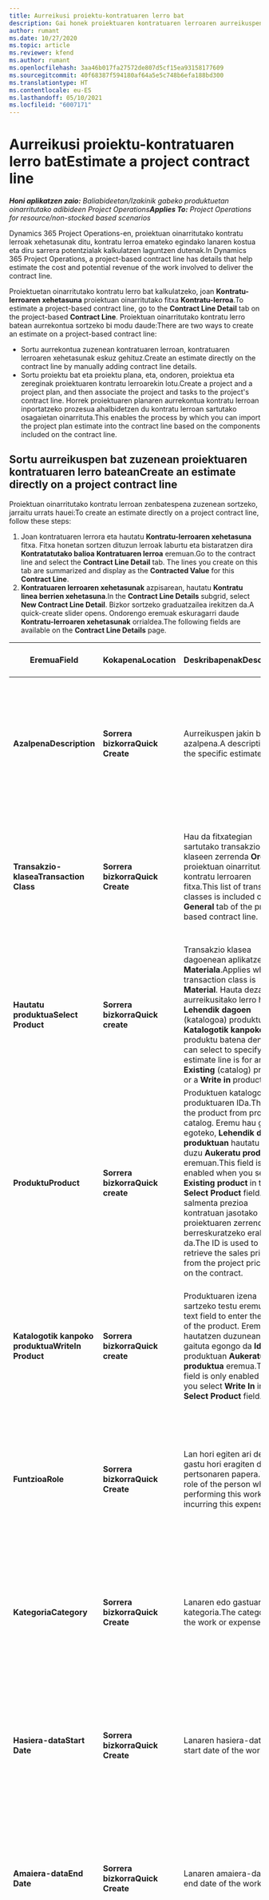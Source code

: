 ```yaml
---
title: Aurreikusi proiektu-kontratuaren lerro bat
description: Gai honek proiektuaren kontratuaren lerroaren aurreikuspenei buruzko informazioa ematen du.
author: rumant
ms.date: 10/27/2020
ms.topic: article
ms.reviewer: kfend
ms.author: rumant
ms.openlocfilehash: 3aa46b017fa27572de807d5cf15ea93158177609
ms.sourcegitcommit: 40f68387f594180af64a5e5c748b6efa188bd300
ms.translationtype: HT
ms.contentlocale: eu-ES
ms.lasthandoff: 05/10/2021
ms.locfileid: "6007171"
---
```

# <a name="estimate-a-project-contract-line"></a><span data-ttu-id="9e397-103">Aurreikusi proiektu-kontratuaren lerro bat</span><span class="sxs-lookup"><span data-stu-id="9e397-103">Estimate a project contract line</span></span>

<span data-ttu-id="9e397-104">_**Honi aplikatzen zaio:** Baliabideetan/Izakinik gabeko produktuetan oinarritutako adibideen Project Operations_</span><span class="sxs-lookup"><span data-stu-id="9e397-104">_**Applies To:** Project Operations for resource/non-stocked based scenarios_</span></span> 

<span data-ttu-id="9e397-105">Dynamics 365 Project Operations-en, proiektuan oinarritutako kontratu lerroak xehetasunak ditu, kontratu lerroa emateko egindako lanaren kostua eta diru sarrera potentzialak kalkulatzen laguntzen dutenak.</span><span class="sxs-lookup"><span data-stu-id="9e397-105">In Dynamics 365 Project Operations, a project-based contract line has details that help estimate the cost and potential revenue of the work involved to deliver the contract line.</span></span>

<span data-ttu-id="9e397-106">Proiektuetan oinarritutako kontratu lerro bat kalkulatzeko, joan **Kontratu-lerroaren xehetasuna** proiektuan oinarritutako fitxa **Kontratu-lerroa**.</span><span class="sxs-lookup"><span data-stu-id="9e397-106">To estimate a project-based contract line, go to the **Contract Line Detail** tab on the project-based **Contract Line**.</span></span>  <span data-ttu-id="9e397-107">Proiektuan oinarritutako kontratu lerro batean aurrekontua sortzeko bi modu daude:</span><span class="sxs-lookup"><span data-stu-id="9e397-107">There are two ways to create an estimate on a project-based contract line:</span></span>

   - <span data-ttu-id="9e397-108">Sortu aurrekontua zuzenean kontratuaren lerroan, kontratuaren lerroaren xehetasunak eskuz gehituz.</span><span class="sxs-lookup"><span data-stu-id="9e397-108">Create an estimate directly on the contract line by manually adding contract line details.</span></span>
   - <span data-ttu-id="9e397-109">Sortu proiektu bat eta proiektu plana, eta, ondoren, proiektua eta zereginak proiektuaren kontratu lerroarekin lotu.</span><span class="sxs-lookup"><span data-stu-id="9e397-109">Create a project and a project plan, and then associate the project and tasks to the project's contract line.</span></span> <span data-ttu-id="9e397-110">Horrek proiektuaren planaren aurrekontua kontratu lerroan inportatzeko prozesua ahalbidetzen du kontratu lerroan sartutako osagaietan oinarrituta.</span><span class="sxs-lookup"><span data-stu-id="9e397-110">This enables the process by which you can import the project plan estimate into the contract line based on the components included on the contract line.</span></span>

## <a name="create-an-estimate-directly-on-a-project-contract-line"></a><span data-ttu-id="9e397-111">Sortu aurreikuspen bat zuzenean proiektuaren kontratuaren lerro batean</span><span class="sxs-lookup"><span data-stu-id="9e397-111">Create an estimate directly on a project contract line</span></span>

<span data-ttu-id="9e397-112">Proiektuan oinarritutako kontratu lerroan zenbatespena zuzenean sortzeko, jarraitu urrats hauei:</span><span class="sxs-lookup"><span data-stu-id="9e397-112">To create an estimate directly on a project contract line, follow these steps:</span></span>

1. <span data-ttu-id="9e397-113">Joan kontratuaren lerrora eta hautatu **Kontratu-lerroaren xehetasuna** fitxa. Fitxa honetan sortzen dituzun lerroak laburtu eta bistaratzen dira **Kontratatutako balioa** **Kontratuaren lerroa** eremuan.</span><span class="sxs-lookup"><span data-stu-id="9e397-113">Go to the contract line and select the **Contract Line Detail** tab. The lines you create on this tab are summarized and display as the **Contracted Value** for this **Contract Line**.</span></span> 
2. <span data-ttu-id="9e397-114">**Kontratuaren lerroaren xehetasunak** azpisarean, hautatu **Kontratu linea berrien xehetasuna**.</span><span class="sxs-lookup"><span data-stu-id="9e397-114">In the **Contract Line Details** subgrid, select **New Contract Line Detail**.</span></span> <span data-ttu-id="9e397-115">Bizkor sortzeko graduatzailea irekitzen da.</span><span class="sxs-lookup"><span data-stu-id="9e397-115">A quick-create slider opens.</span></span> <span data-ttu-id="9e397-116">Ondorengo eremuak eskuragarri daude **Kontratu-lerroaren xehetasunak** orrialdea.</span><span class="sxs-lookup"><span data-stu-id="9e397-116">The following fields are available on the **Contract Line Details** page.</span></span>

| <span data-ttu-id="9e397-117">Eremua</span><span class="sxs-lookup"><span data-stu-id="9e397-117">Field</span></span> | <span data-ttu-id="9e397-118">Kokapena</span><span class="sxs-lookup"><span data-stu-id="9e397-118">Location</span></span> | <span data-ttu-id="9e397-119">Deskribapenak</span><span class="sxs-lookup"><span data-stu-id="9e397-119">Description</span></span> | <span data-ttu-id="9e397-120">Downstream eragina</span><span class="sxs-lookup"><span data-stu-id="9e397-120">Downstream impact</span></span> |
| --- | --- | --- | --- |
| <span data-ttu-id="9e397-121">**Azalpena**</span><span class="sxs-lookup"><span data-stu-id="9e397-121">**Description**</span></span> | <span data-ttu-id="9e397-122">**Sorrera bizkorra**</span><span class="sxs-lookup"><span data-stu-id="9e397-122">**Quick Create**</span></span> | <span data-ttu-id="9e397-123">Aurreikuspen jakin baten azalpena.</span><span class="sxs-lookup"><span data-stu-id="9e397-123">A description of the specific estimate.</span></span> | <span data-ttu-id="9e397-124">Balio horrek lehenetsitako lotura duen kontratuaren lerroaren xehetasunak lehenetsitakoak dira automatikoki sortzen diren kostuak.</span><span class="sxs-lookup"><span data-stu-id="9e397-124">This value defaults to the related contract line detail for cost that is automatically created.</span></span> |
| <span data-ttu-id="9e397-125">**Transakzio-klasea**</span><span class="sxs-lookup"><span data-stu-id="9e397-125">**Transaction Class**</span></span> | <span data-ttu-id="9e397-126">**Sorrera bizkorra**</span><span class="sxs-lookup"><span data-stu-id="9e397-126">**Quick Create**</span></span> | <span data-ttu-id="9e397-127">Hau da fitxategian sartutako transakzio klaseen zerrenda **Orokorra** proiektuan oinarritutako kontratu lerroaren fitxa.</span><span class="sxs-lookup"><span data-stu-id="9e397-127">This list of transaction classes is included on the **General** tab of the project-based contract line.</span></span> | <span data-ttu-id="9e397-128">Balio horrek lehenetsitako lotura duen kontratuaren lerroaren xehetasunak lehenetsitakoak dira automatikoki sortzen diren kostuak.</span><span class="sxs-lookup"><span data-stu-id="9e397-128">This value defaults to the related contract line detail for cost that is automatically created.</span></span> |
| <span data-ttu-id="9e397-129">**Hautatu produktua**</span><span class="sxs-lookup"><span data-stu-id="9e397-129">**Select Product**</span></span> | <span data-ttu-id="9e397-130">**Sorrera bizkorra**</span><span class="sxs-lookup"><span data-stu-id="9e397-130">**Quick create**</span></span> | <span data-ttu-id="9e397-131">Transakzio klasea dagoenean aplikatzen da **Materiala**.</span><span class="sxs-lookup"><span data-stu-id="9e397-131">Applies when the transaction class is **Material**.</span></span> <span data-ttu-id="9e397-132">Hauta dezakezu aurreikusitako lerro hau **Lehendik dagoen** (katalogoa) produktu edo **Katalogotik kanpoko** produktu batena den.</span><span class="sxs-lookup"><span data-stu-id="9e397-132">You can select to specify this estimate line is for an **Existing** (catalog) product or a **Write in** product.</span></span> | <span data-ttu-id="9e397-133">Balio horrek lehenetsitako lotura duen kontratuaren lerroaren xehetasunak lehenetsitakoak dira automatikoki sortzen diren kostuak.</span><span class="sxs-lookup"><span data-stu-id="9e397-133">This value defaults to the related contract line detail for cost that is automatically created.</span></span> |
| <span data-ttu-id="9e397-134">**Produktu**</span><span class="sxs-lookup"><span data-stu-id="9e397-134">**Product**</span></span> | <span data-ttu-id="9e397-135">**Sorrera bizkorra**</span><span class="sxs-lookup"><span data-stu-id="9e397-135">**Quick create**</span></span> | <span data-ttu-id="9e397-136">Produktuen katalogoko produktuaren IDa.</span><span class="sxs-lookup"><span data-stu-id="9e397-136">The ID of the product from product catalog.</span></span> <span data-ttu-id="9e397-137">Eremu hau gaituta egoteko, **Lehendik dagoen produktuan** hautatu behar duzu **Aukeratu produktua** eremuan.</span><span class="sxs-lookup"><span data-stu-id="9e397-137">This field is only enabled when you select **Existing product** in the **Select Product** field.</span></span> <span data-ttu-id="9e397-138">IDa salmenta prezioa kontratuan jasotako proiektuaren zerrendatik berreskuratzeko erabiltzen da.</span><span class="sxs-lookup"><span data-stu-id="9e397-138">The ID is used to retrieve the sales price from the project price list on the contract.</span></span> | <span data-ttu-id="9e397-139">Balio horrek lehenetsitako lotura duen kontratuaren lerroaren xehetasunak lehenetsitakoak dira automatikoki sortzen diren kostuak.</span><span class="sxs-lookup"><span data-stu-id="9e397-139">This value defaults to the related contract line detail for cost that is automatically created.</span></span> |
| <span data-ttu-id="9e397-140">**Katalogotik kanpoko produktua**</span><span class="sxs-lookup"><span data-stu-id="9e397-140">**WriteIn Product**</span></span> | <span data-ttu-id="9e397-141">**Sorrera bizkorra**</span><span class="sxs-lookup"><span data-stu-id="9e397-141">**Quick create**</span></span> | <span data-ttu-id="9e397-142">Produktuaren izena sartzeko testu eremua.</span><span class="sxs-lookup"><span data-stu-id="9e397-142">A text field to enter the name of the product.</span></span> <span data-ttu-id="9e397-143">Eremu hau hautatzen duzunean gaituta egongo da **Idatzi** produktuan **Aukeratu produktua** eremua.</span><span class="sxs-lookup"><span data-stu-id="9e397-143">This field is only enabled when you select **Write In** in the **Select Product** field.</span></span>| <span data-ttu-id="9e397-144">Balio horrek lehenetsitako lotura duen kontratuaren lerroaren xehetasunak lehenetsitakoak dira automatikoki sortzen diren kostuak.</span><span class="sxs-lookup"><span data-stu-id="9e397-144">This value defaults to the related contract line detail for cost that is automatically created.</span></span> |
| <span data-ttu-id="9e397-145">**Funtzioa**</span><span class="sxs-lookup"><span data-stu-id="9e397-145">**Role**</span></span> | <span data-ttu-id="9e397-146">**Sorrera bizkorra**</span><span class="sxs-lookup"><span data-stu-id="9e397-146">**Quick Create**</span></span> | <span data-ttu-id="9e397-147">Lan hori egiten ari den edo gastu hori eragiten duen pertsonaren papera.</span><span class="sxs-lookup"><span data-stu-id="9e397-147">The role of the person who is performing this work or incurring this expense.</span></span> | <span data-ttu-id="9e397-148">Balio horrek lehenetsitako lotura duen kontratuaren lerroaren xehetasunak lehenetsitakoak dira automatikoki sortzen diren kostuak.</span><span class="sxs-lookup"><span data-stu-id="9e397-148">This value defaults to the related contract line detail for cost that is automatically created.</span></span>|
| <span data-ttu-id="9e397-149">**Kategoria**</span><span class="sxs-lookup"><span data-stu-id="9e397-149">**Category**</span></span> | <span data-ttu-id="9e397-150">**Sorrera bizkorra**</span><span class="sxs-lookup"><span data-stu-id="9e397-150">**Quick Create**</span></span> | <span data-ttu-id="9e397-151">Lanaren edo gastuaren kategoria.</span><span class="sxs-lookup"><span data-stu-id="9e397-151">The category of the work or expense.</span></span> | <span data-ttu-id="9e397-152">Balio horrek lehenetsitako lotura duen kontratuaren lerroaren xehetasunak lehenetsitakoak dira automatikoki sortzen diren kostuak.</span><span class="sxs-lookup"><span data-stu-id="9e397-152">This value defaults to the related contract line detail for cost that is automatically created.</span></span>|
| <span data-ttu-id="9e397-153">**Hasiera-data**</span><span class="sxs-lookup"><span data-stu-id="9e397-153">**Start Date**</span></span> | <span data-ttu-id="9e397-154">**Sorrera bizkorra**</span><span class="sxs-lookup"><span data-stu-id="9e397-154">**Quick Create**</span></span> | <span data-ttu-id="9e397-155">Lanaren hasiera-data.</span><span class="sxs-lookup"><span data-stu-id="9e397-155">The start date of the work.</span></span> | <span data-ttu-id="9e397-156">Balio horrek lehenetsitako lotura duen kontratuaren lerroaren xehetasunak lehenetsitakoak dira automatikoki sortzen diren kostuak.</span><span class="sxs-lookup"><span data-stu-id="9e397-156">This value defaults to the related contract line detail for cost that is automatically created.</span></span> |
| <span data-ttu-id="9e397-157">**Amaiera-data**</span><span class="sxs-lookup"><span data-stu-id="9e397-157">**End Date**</span></span> | <span data-ttu-id="9e397-158">**Sorrera bizkorra**</span><span class="sxs-lookup"><span data-stu-id="9e397-158">**Quick Create**</span></span> | <span data-ttu-id="9e397-159">Lanaren amaiera-data.</span><span class="sxs-lookup"><span data-stu-id="9e397-159">The end date of the work.</span></span> | <span data-ttu-id="9e397-160">Balio horrek lehenetsitako lotura duen kontratuaren lerroaren xehetasunak lehenetsitakoak dira automatikoki sortzen diren kostuak.</span><span class="sxs-lookup"><span data-stu-id="9e397-160">This value defaults to the related contract line detail for cost that is automatically created.</span></span> |
| <span data-ttu-id="9e397-161">**Baliabideen enpresa**</span><span class="sxs-lookup"><span data-stu-id="9e397-161">**Resourcing Company**</span></span> | <span data-ttu-id="9e397-162">**Sorrera bizkorra**</span><span class="sxs-lookup"><span data-stu-id="9e397-162">**Quick Create**</span></span> | <span data-ttu-id="9e397-163">Kostu hori suposatzen duen eta bertan lan egiteko baliabidea eskaintzen duen baliabideen enpresa edo legezko unitatea.</span><span class="sxs-lookup"><span data-stu-id="9e397-163">The resourcing company or legal entity that incurs this cost and provides the resource to work on it.</span></span> | <span data-ttu-id="9e397-164">Balio horrek lehenetsitako lotura duen kontratuaren lerroaren xehetasunak lehenetsitakoak dira automatikoki sortzen diren kostuak eta kostuaren prezioan erabiltzen da.</span><span class="sxs-lookup"><span data-stu-id="9e397-164">This value defaults to the related contract line detail for cost that is automatically created and is used in cost price retrieval.</span></span> |
| <span data-ttu-id="9e397-165">**Baliabide-unitatea**</span><span class="sxs-lookup"><span data-stu-id="9e397-165">**Resourcing Unit**</span></span> | <span data-ttu-id="9e397-166">**Sorrera bizkorra**</span><span class="sxs-lookup"><span data-stu-id="9e397-166">**Quick Create**</span></span> | <span data-ttu-id="9e397-167">Kostu hori suposatzen duen eta bertan lan egiteko baliabidea eskaintzen duen baliabideen unitatea.</span><span class="sxs-lookup"><span data-stu-id="9e397-167">The resourcing unit that incurs this cost and provides the resource to work on it.</span></span> | <span data-ttu-id="9e397-168">Balio horrek lehenetsitako lotura duen kontratuaren lerroaren xehetasunak lehenetsitakoak dira automatikoki sortzen diren kostuak eta kostuaren prezioan erabiltzen da.</span><span class="sxs-lookup"><span data-stu-id="9e397-168">This value defaults to the related contract line detail for cost that is automatically created and is used in cost price retrieval.</span></span> |
| <span data-ttu-id="9e397-169">**Unitate-antolaketa**</span><span class="sxs-lookup"><span data-stu-id="9e397-169">**Unit schedule**</span></span> | <span data-ttu-id="9e397-170">**Sorrera bizkorra**</span><span class="sxs-lookup"><span data-stu-id="9e397-170">**Quick create**</span></span> | <span data-ttu-id="9e397-171">Lanaren, produktuaren edo gastuaren unitate taldea.</span><span class="sxs-lookup"><span data-stu-id="9e397-171">The unit group of the work, product, or expense.</span></span> <span data-ttu-id="9e397-172">Unitateak unitateen ordutegiari edo unitate talde bati dagozkie.</span><span class="sxs-lookup"><span data-stu-id="9e397-172">Units belong to a unit schedule or a group of units.</span></span> <span data-ttu-id="9e397-173">Adibidez, *miliak* eta *kilometroak (km)* distantzia deskribatzen duten unitate multzo bateko kide diren unitateak dira.</span><span class="sxs-lookup"><span data-stu-id="9e397-173">For example, *miles* and *kilometers (kms)* are units that belong to a group of units that describe distance.</span></span> | <span data-ttu-id="9e397-174">Balio horrek lehenetsitako lotura duen kontratuaren lerroaren xehetasunak lehenetsitakoak dira automatikoki sortzen diren kostuak.</span><span class="sxs-lookup"><span data-stu-id="9e397-174">This value defaults to the related contract line detail for cost that is automatically created.</span></span> |
| <span data-ttu-id="9e397-175">**Unitatea**</span><span class="sxs-lookup"><span data-stu-id="9e397-175">**Unit**</span></span> | <span data-ttu-id="9e397-176">**Sorrera bizkorra**</span><span class="sxs-lookup"><span data-stu-id="9e397-176">**Quick Create**</span></span> | <span data-ttu-id="9e397-177">Lanaren, produktuaren edo gastuaren unitatea.</span><span class="sxs-lookup"><span data-stu-id="9e397-177">The unit of work, product, or expense.</span></span> | <span data-ttu-id="9e397-178">Balio horrek lehenetsitako lotura duen kontratuaren lerroaren xehetasunak lehenetsitakoak dira automatikoki sortzen diren kostuak.</span><span class="sxs-lookup"><span data-stu-id="9e397-178">This value defaults to the related contract line detail for cost that is automatically created.</span></span> |
| <span data-ttu-id="9e397-179">**Kantitatea**</span><span class="sxs-lookup"><span data-stu-id="9e397-179">**Quantity**</span></span> | <span data-ttu-id="9e397-180">**Sorrera bizkorra**</span><span class="sxs-lookup"><span data-stu-id="9e397-180">**Quick Create**</span></span> | <span data-ttu-id="9e397-181">Lanaren, produktuaren edo gastuaren zenbatekoa.</span><span class="sxs-lookup"><span data-stu-id="9e397-181">The quantity of work, product, or expense.</span></span> | <span data-ttu-id="9e397-182">Balio horrek lehenetsitako lotura duen kontratuaren lerroaren xehetasunak lehenetsitakoak dira automatikoki sortzen diren kostuak.</span><span class="sxs-lookup"><span data-stu-id="9e397-182">This value defaults to the related contract line detail for cost that is automatically created.</span></span> |
| <span data-ttu-id="9e397-183">**Unitate-prezioa**</span><span class="sxs-lookup"><span data-stu-id="9e397-183">**Unit price**</span></span> | <span data-ttu-id="9e397-184">**Sorrera bizkorra**</span><span class="sxs-lookup"><span data-stu-id="9e397-184">**Quick Create**</span></span> | <span data-ttu-id="9e397-185">Lana burutzen duen rolaren faktura-tasa, produktuaren unitateko prezioa edo produktuaren edo gastu-kategoriaren salmenta-prezioa.</span><span class="sxs-lookup"><span data-stu-id="9e397-185">The bill rate of the role that is performing the work, the unit price of the product, or the sales price of the product or expense category.</span></span> <span data-ttu-id="9e397-186">Lehenetsitakoa da **Denbora** hasierako datarako eraginkorra den proiektuaren prezioen zerrendako rol prezioen lerroan prezioen dimentsio balioen konbinazioan oinarrituta.</span><span class="sxs-lookup"><span data-stu-id="9e397-186">The default for **Time** is based on the combination of pricing dimension values on the role price line of the project price list that is effective for the start date.</span></span> <span data-ttu-id="9e397-187">**Gastuak** eremu lehenetsiari dagokienez, eremu honen lehenetsia hasierako datarako eraginkorra den proiektuaren prezioen zerrendako transakzioen kategoriako prezioaren konfiguraziokoa da.</span><span class="sxs-lookup"><span data-stu-id="9e397-187">For **Expenses**, the default for this field is from the price setup for the transaction category in the project price list that is effective for the start date.</span></span> <span data-ttu-id="9e397-188">Transakzio-kategoriaren prezio-metodoa **unitateko prezioa** ez bada, ez dago lehenespenik eta eremu hau hutsik geratuko da.</span><span class="sxs-lookup"><span data-stu-id="9e397-188">If the pricing method for the transaction category is not **price-per-unit**, there is no default, and this field is left blank.</span></span> <span data-ttu-id="9e397-189">Produktuetarako, eremu honen lehenetsia **Prezioen zerrendako elementua** hasiera datarako eraginkorra den proiektuaren prezioen zerrendan.</span><span class="sxs-lookup"><span data-stu-id="9e397-189">For products, this field's default is based on the **Price list item**  line in the project price list that is effective for the start date.</span></span>| <span data-ttu-id="9e397-190">Lana burutzen duen rolaren kostu-tasa, edo gastuen kategoriaren kostua unitateko edo produktuaren kostua unitateko.</span><span class="sxs-lookup"><span data-stu-id="9e397-190">The cost rate of the role that is performing the work, or the cost per unit of the expense category or the unit cost of the product.</span></span> <span data-ttu-id="9e397-191">Lehenetsitakoa da **Denbora** hasierako datarako eraginkorra den kontratu-unitateari atxikiko kostuaren prezio-zerrendako rol prezioen lerroan prezioen dimentsio balioen konbinazioan oinarrituta.</span><span class="sxs-lookup"><span data-stu-id="9e397-191">The default for **Time** is based on the combination of pricing dimension values on the role price line of the cost price list attached to the contracting unit effective for the start date.</span></span> <span data-ttu-id="9e397-192">**Gastuak** eremurako, eremu honen lehenetsia kategoria-prezioaren zerrendako elementua hasiera datarako eraginkorra den kontratu-unitateari atxikitako kostuaren prezio-zerrendan.</span><span class="sxs-lookup"><span data-stu-id="9e397-192">For **Expenses**, the default for this field is based on the category price line of the cost price list attached to the contracting unit that is effective for the start date.</span></span> <span data-ttu-id="9e397-193">Transakzio-kategoriaren prezio-metodoa unitateko prezioa ez bada, ez dago lehenespenik eta eremu hau hutsik geratuko da.</span><span class="sxs-lookup"><span data-stu-id="9e397-193">If the pricing method for the transaction category is not price-per-unit, there is no default and this field is left blank.</span></span> <span data-ttu-id="9e397-194">Produktuetarako, eremu honen lehenetsia **Prezioen zerrendako elementua** hasiera datarako eraginkorra den kontratu-unitateari atxikitako kostuaren prezio-zerrendan.</span><span class="sxs-lookup"><span data-stu-id="9e397-194">For products, this field's default is based on the **Price list item** line of the cost price list attached to the contracting unit that is effective for the start date.</span></span>|
| <span data-ttu-id="9e397-195">**Aurreikusitako zerga**</span><span class="sxs-lookup"><span data-stu-id="9e397-195">**Estimated Tax**</span></span> | <span data-ttu-id="9e397-196">**Sorrera bizkorra**</span><span class="sxs-lookup"><span data-stu-id="9e397-196">**Quick Create**</span></span> | <span data-ttu-id="9e397-197">Lan honen edo gastuaren zerga zenbatetsia erabiltzaileak sartutako moduan.</span><span class="sxs-lookup"><span data-stu-id="9e397-197">The estimated tax for this work or expense as input by the user.</span></span> | &nbsp; |
| <span data-ttu-id="9e397-198">**Kopurua**</span><span class="sxs-lookup"><span data-stu-id="9e397-198">**Amount**</span></span> | <span data-ttu-id="9e397-199">**Sorrera bizkorra**</span><span class="sxs-lookup"><span data-stu-id="9e397-199">**Quick Create**</span></span> | <span data-ttu-id="9e397-200">Eremu honetan balioa gehi dezakezu **Kopurua** eta **Prezioa** eremuak hutsik geratzen dira.</span><span class="sxs-lookup"><span data-stu-id="9e397-200">The value in this field can be added if the **Quantity** and **Price** fields are left blank.</span></span> <span data-ttu-id="9e397-201">**Kopurua** eta **Prezioa** eremuak betetzen dira **Zenbatekoa** eremua irakurtzeko soilik da eta honela kalkulatzen da **(Kopurua \*Unitateko prezioa) + Zerga**.</span><span class="sxs-lookup"><span data-stu-id="9e397-201">If the **Quantity** and **Price** fields are filled, the **Amount** field is read only and is calculated as **(Quantity \* Unit price) + Tax**.</span></span> | &nbsp; |

## <a name="update-prices-on-contract-line-details"></a><span data-ttu-id="9e397-202">Eguneratu prezioak kontratuaren lineako xehetasunetan</span><span class="sxs-lookup"><span data-stu-id="9e397-202">Update prices on contract line details</span></span>

<span data-ttu-id="9e397-203">Kontratuarekin bat datorren proiektuaren prezioen zerrendan edo kontratazio unitatearen kostuen prezioen zerrendan prezioak aldatzen badituzu, kontratua banakako lerroaren xehetasunetan berritu ditzakezu aldaketa islatzeko.</span><span class="sxs-lookup"><span data-stu-id="9e397-203">If you change prices on the project price list that is attached to the contract or the cost price list of the contracting unit, you can refresh the prices on the individual contract line details to reflect the change.</span></span> <span data-ttu-id="9e397-204">**Kontratua** orrian, hautatu **Kalkulatu berriro**.</span><span class="sxs-lookup"><span data-stu-id="9e397-204">On the **Contract** page, select **Recalculate**.</span></span> <span data-ttu-id="9e397-205">Abisu bat agertzen da kontratu honetako kontratu linea guztien prezioak berrezarri direla jakinarazteko.</span><span class="sxs-lookup"><span data-stu-id="9e397-205">A warning appears to inform you that prices for all contract lines on this contract are reset.</span></span> <span data-ttu-id="9e397-206">Aukeratu **Bai** salmenten zein kostuen kontratuaren lerroaren xehetasunak berritzeko.</span><span class="sxs-lookup"><span data-stu-id="9e397-206">Select **Yes** to refresh prices for both sales and cost contract line details.</span></span>

## <a name="access-contract-line-details-for-cost"></a><span data-ttu-id="9e397-207">Sarbidea kontratuaren lineako xehetasunak kostuaren truke</span><span class="sxs-lookup"><span data-stu-id="9e397-207">Access contract line details for cost</span></span>

<span data-ttu-id="9e397-208">**Kontratuaren lerroaren xehetasunak** fitxa, hautatu lerro bat saretan azpi-sarearen tresna-barran ekintzak bistaratzeko.</span><span class="sxs-lookup"><span data-stu-id="9e397-208">On the **Contract Line Details** tab, select a row in the grid to display actions on the toolbar of the subgrid.</span></span> <span data-ttu-id="9e397-209">Azpi-sarearen tresna-barran lehenengo ekintza da **Ireki kostuaren xehetasuna**.</span><span class="sxs-lookup"><span data-stu-id="9e397-209">The first action on the subgrid tool bar is **Open Cost Detail**.</span></span> <span data-ttu-id="9e397-210">Kontratu-lerro honen xehetasunekin lotutako kostu-tasa eta zenbatekoa ikusteko, hautatu **Ireki kostuaren xehetasuna**.</span><span class="sxs-lookup"><span data-stu-id="9e397-210">To see the related cost rate and amount for this contract line detail, select **Open Cost Detail**.</span></span> 

> [!NOTE]
> <span data-ttu-id="9e397-211">Baliabideen enpresa, baliabideen unitatea, kantitatea, datak, eginkizuna edo kategoriako balioak aldatzea kontratuaren lerroaren xehetasunetarako **Kostua** kontratuaren lerroaren xehetasunari dagozkion balioak aldatzen ditu **Salmentak**.</span><span class="sxs-lookup"><span data-stu-id="9e397-211">Changing the resourcing company, resourcing unit, quantity, dates, role, or category values on the contract line detail for **Cost** also changes the corresponding values on the contract line detail for **Sales**.</span></span>

## <a name="currency-on-contract-line-details-for-cost-and-sales"></a><span data-ttu-id="9e397-212">Kontratuaren lineako xehetasunen kostua eta salmenten xehetasunak</span><span class="sxs-lookup"><span data-stu-id="9e397-212">Currency on contract line details for cost and sales</span></span>

<span data-ttu-id="9e397-213">Kontratuaren lerroaren xehetasuna **Salmentak** kontratuaren lerroaren xehetasunaren hasierako datan eraginkorra den proiektuaren prezioen zerrendako moneta lehenetsia ezartzen du.</span><span class="sxs-lookup"><span data-stu-id="9e397-213">The contract line detail for **Sales** sets the default currency from the project price list that is effective for the start date of the contract line detail.</span></span>

<span data-ttu-id="9e397-214">Kontratuaren lerroaren xehetasuna **Kostua** kontratuaren lerroaren xehetasunaren hasierako datan eraginkorra den kontratuaren kontratazio-unitatearen prezioen zerrendako moneta lehenetsia ezartzen du **Kostua** parametrorako.</span><span class="sxs-lookup"><span data-stu-id="9e397-214">The contract line detail for **Cost** sets the default currency from the price list of the contracting unit of the contract that is effective for the start date of the contract line detail for **Cost**.</span></span>

<span data-ttu-id="9e397-215">Errentagarritasunaren kalkuluek kontratuaren lerroaren xehetasunen zenbatekoak bihurtzen dituzte **Kostua** eta **Salmentak** inguruneko oinarrizko monetara kontratuan benetako eta aurreikusitako marjina orokorrak jakinarazteko.</span><span class="sxs-lookup"><span data-stu-id="9e397-215">Profitability calculations convert the amounts for the contract line details for **Cost** and **Sales** into the base currency of the environment to report the overall actual and estimated margins on the contract.</span></span>

> [!NOTE]
> <span data-ttu-id="9e397-216">Moneta biribiltzeko akatsak eta aldatutako marjinak gerta litezke data truke-tasa eraginkorrik ez dagoelako.</span><span class="sxs-lookup"><span data-stu-id="9e397-216">Currency rounding errors and changed margins could occur because of the lack of date effective exchange rates.</span></span> <span data-ttu-id="9e397-217">Erabil itzazu kalkulu hauek proiektuen kontratuetan soilik, gutxi gorabeherakoak baitira eta ez baitira legezko biribilketarako edo bestelako biribiltzeetarako zehaztasun handiagoa eskatzen dutenak eta truke-tasen dataren eraginkortasunaz jabetzea.</span><span class="sxs-lookup"><span data-stu-id="9e397-217">Use these calculations only on project contracts as these are approximations and are not for actual statutory or other reporting that requires higher precision of rounding and awareness of date effectivity for exchange rates.</span></span>


[!INCLUDE[footer-include](../includes/footer-banner.md)]
